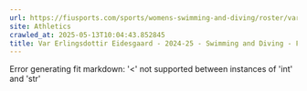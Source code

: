 ```yaml
---
url: https://fiusports.com/sports/womens-swimming-and-diving/roster/var-erlingsdottir-eidesgaard/12836
site: Athletics
crawled_at: 2025-05-13T10:04:43.852845
title: Var Erlingsdottir Eidesgaard - 2024-25 - Swimming and Diving - FIU Athletics
---
```


Error generating fit markdown: '<' not supported between instances of 'int' and 'str'